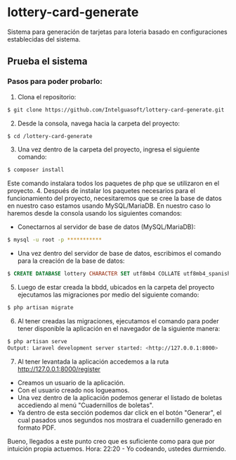 # lottery-card-generate
Sistema para generación de tarjetas para loteria basado en configuraciones establecidas del sistema.

## Prueba el sistema
### Pasos para poder probarlo:
1. Clona el repositorio:
```bash
$ git clone https://github.com/Intelguasoft/lottery-card-generate.git
```
2. Desde la consola, navega hacia la carpeta del proyecto:
```bash
$ cd /lottery-card-generate
```
3. Una vez dentro de la carpeta del proyecto, ingresa el siguiente comando:
```bash
$ composer install
```
Este comando instalara todos los paquetes de php que se utilizaron en el proyecto.
4. Después de instalar los paquetes necesarios para el funcionamiento del proyecto, necesitaremos que se cree la base de datos en nuestro caso estamos usando MySQL/MariaDB.
En nuestro caso lo haremos desde la consola usando los siguientes comandos:

 * Conectarnos al servidor de base de datos (MySQL/MariaDB):
```bash
$ mysql -u root -p ***********
```
 * Una vez dentro del servidor de base de datos, escribimos el comando para la creación de la base de datos:
```sql
$ CREATE DATABASE lottery CHARACTER SET utf8mb4 COLLATE utf8mb4_spanish_ci;
```
5. Luego de estar creada la bbdd, ubicados en la carpeta del proyecto ejecutamos las migraciones por medio del siguiente comando:
```bash
$ php artisan migrate
```
6. Al tener creadas las migraciones, ejecutamos el comando para poder tener disponible la aplicación en el navegador de la siguiente manera:
```bash
$ php artisan serve
Output: Laravel development server started: <http://127.0.0.1:8000>
```
7. Al tener levantada la aplicación accedemos a la ruta http://127.0.0.1:8000/register
 * Creamos un usuario de la aplicación.
 * Con el usuario creado nos logueamos.
 * Una vez dentro de la aplicación podemos generar el listado de boletas accediendo al menú "Cuadernillos de boletas".
 * Ya dentro de esta sección podemos dar click en el botón "Generar", el cual pasados unos segundos nos mostrara el cuadernillo generado en formato PDF.

Bueno, llegados a este punto creo que es suficiente como para que por intuición propia actuemos.
Hora: 22:20 - Yo codeando, ustedes durmiendo.
